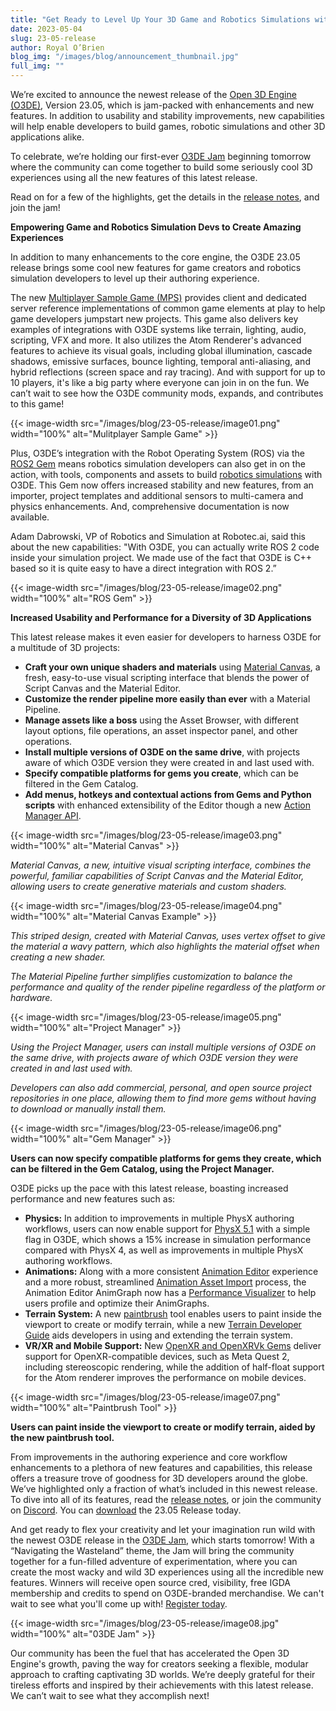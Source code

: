 ```yaml
---
title: "Get Ready to Level Up Your 3D Game and Robotics Simulations with Open 3D Engine Version 23.05 and Join the O3DE Jam for Creative Fun"
date: 2023-05-04
slug: 23-05-release
author: Royal O’Brien
blog_img: "/images/blog/announcement_thumbnail.jpg"
full_img: ""
---
```


We’re excited to announce the newest release of the [Open 3D Engine (O3DE)](https://www.o3de.org/), Version 23.05, which is jam-packed with enhancements and new features. In addition to usability and stability improvements, new capabilities will help enable developers to build games, robotic simulations and other 3D applications alike.

To celebrate, we’re holding our first-ever [O3DE Jam](https://o3d.foundation/blog/calling-all-open-source-3d-developers-lets-jam-in-the-wasteland/) beginning tomorrow where the community can come together to build some seriously cool 3D experiences using all the new features of this latest release.

Read on for a few of the highlights, get the details in the [release notes](https://www.o3de.org/docs/release-notes/2305-0-release-notes), and join the jam!

**Empowering Game and Robotics Simulation Devs to Create Amazing Experiences**

In addition to many enhancements to the core engine, the O3DE 23.05 release brings some cool new features for game creators and robotics simulation developers to level up their authoring experience. 

The new [Multiplayer Sample Game (MPS)](https://github.com/o3de/o3de-multiplayersample) provides client and dedicated server reference implementations of common game elements at play to help game developers jumpstart new projects. This game also delivers key examples of integrations with O3DE systems like terrain, lighting, audio, scripting, VFX and more. It also utilizes the Atom Renderer's advanced features to achieve its visual goals, including global illumination, cascade shadows, emissive surfaces, bounce lighting, temporal anti-aliasing, and hybrid reflections (screen space and ray tracing). And with support for up to 10 players, it's like a big party where everyone can join in on the fun. We can’t wait to see how the O3DE community mods, expands, and contributes to this game!

{{< image-width src="/images/blog/23-05-release/image01.png" width="100%" alt="Mulitplayer Sample Game" >}}

Plus, O3DE’s integration with the Robot Operating System (ROS) via the [ROS2 Gem](https://github.com/o3de/o3de-extras/tree/development/Gems/ROS2) means robotics simulation developers can also get in on the action, with tools, components and assets to build [robotics simulations](https://development--o3deorg.netlify.app/docs/user-guide/interactivity/robotics/overview/) with O3DE. This Gem now offers increased stability and new features, from an importer, project templates and additional sensors to multi-camera and physics enhancements. And, comprehensive documentation is now available.

Adam Dabrowski, VP of Robotics and Simulation at Robotec.ai, said this about the new capabilities: "With O3DE, you can actually write ROS 2 code inside your simulation project. We made use of the fact that O3DE is C++ based so it is quite easy to have a direct integration with ROS 2.”

{{< image-width src="/images/blog/23-05-release/image02.png" width="100%" alt="ROS Gem" >}}

**Increased Usability and Performance for a Diversity of 3D Applications**

This latest release makes it even easier for developers to harness O3DE for a multitude of 3D projects:

*	**Craft your own unique shaders and materials** using [Material Canvas](https://github.com/o3de/sig-graphics-audio/issues/51), a fresh, easy-to-use visual scripting interface that blends the power of Script Canvas and the Material Editor. 
*	**Customize the render pipeline more easily than ever** with a Material Pipeline.
*	**Manage assets like a boss** using the Asset Browser, with different layout options, file operations, an asset inspector panel, and other operations.
*	**Install multiple versions of O3DE on the same drive**, with projects aware of which O3DE version they were created in and last used with.
*	**Specify compatible platforms for gems you create**, which can be filtered in the Gem Catalog.
*	**Add menus, hotkeys and contextual actions from Gems and Python scripts** with enhanced extensibility of the Editor though a new [Action Manager API](https://www.o3de.org/docs/user-guide/action-manager/).

{{< image-width src="/images/blog/23-05-release/image03.png" width="100%" alt="Material Canvas" >}}

*Material Canvas, a new, intuitive visual scripting interface, combines the powerful, familiar capabilities of Script Canvas and the Material Editor, allowing users to create generative materials and custom shaders.*

{{< image-width src="/images/blog/23-05-release/image04.png" width="100%" alt="Material Canvas Example" >}}

*This striped design, created with Material Canvas, uses vertex offset to give the material a wavy pattern, which also highlights the material offset when creating a new shader.* 

*The Material Pipeline further simplifies customization to balance the performance and quality of the render pipeline regardless of the platform or hardware.*

{{< image-width src="/images/blog/23-05-release/image05.png" width="100%" alt="Project Manager" >}}

*Using the Project Manager, users can install multiple versions of O3DE on the same drive, with projects aware of which O3DE version they were created in and last used with.* 

*Developers can also add commercial, personal, and open source project repositories in one place, allowing them to find more gems without having to download or manually install them.*

{{< image-width src="/images/blog/23-05-release/image06.png" width="100%" alt="Gem Manager" >}}

**Users can now specify compatible platforms for gems they create, which can be filtered in the Gem Catalog, using the Project Manager.**

O3DE picks up the pace with this latest release, boasting increased performance and new features such as:

* **Physics:** In addition to improvements in multiple PhysX authoring workflows, users can now enable support for [PhysX 5.1](https://github.com/o3de/o3de/issues/13624) with a simple flag in O3DE, which shows a 15% increase in simulation performance compared with PhysX 4, as well as improvements in multiple PhysX authoring workflows.
* **Animations:** Along with a more consistent [Animation Editor](https://github.com/o3de/o3de/issues/10666) experience and a more robust, streamlined [Animation Asset Import](https://github.com/o3de/o3de/issues/12387) process, the Animation Editor AnimGraph now has a [Performance Visualizer](https://github.com/o3de/o3de/pull/13490) to help users profile and optimize their AnimGraphs.
* **Terrain System:** A new [paintbrush](https://www.o3de.org/docs/user-guide/components/reference/paintbrush/paintbrush/) tool enables users to paint inside the viewport to create or modify terrain, while a new [Terrain Developer Guide](https://www.o3de.org/docs/user-guide/visualization/environments/terrain/terrain-developer-guide/) aids developers in using and extending the terrain system.
* **VR/XR and Mobile Support:** New [OpenXR and OpenXRVk Gems](https://github.com/o3de/o3de/issues/12372) deliver support for OpenXR-compatible devices, such as Meta Quest 2, including stereoscopic rendering, while the addition of half-float support for the Atom renderer improves the performance on mobile devices.

{{< image-width src="/images/blog/23-05-release/image07.png" width="100%" alt="Paintbrush Tool" >}}

**Users can paint inside the viewport to create or modify terrain, aided by the new paintbrush tool.** 

From improvements in the authoring experience and core workflow enhancements to a plethora of new features and capabilities, this release offers a treasure trove of goodness for 3D developers around the globe. We’ve highlighted only a fraction of what’s included in this newest release. To dive into all of its features, read the [release notes](https://www.o3de.org/docs/release-notes/2305-0-release-notes), or join the community on [Discord](https://bit.ly/o3deDiscord). You can [download](https://www.o3de.org/download/) the 23.05 Release today. 

And get ready to flex your creativity and let your imagination run wild with the newest O3DE release in the [O3DE Jam](https://o3d.foundation/blog/calling-all-open-source-3d-developers-lets-jam-in-the-wasteland/), which starts tomorrow! With a “Navigating the Wasteland” theme, the Jam will bring the community together for a fun-filled adventure of experimentation, where you can create the most wacky and wild 3D experiences using all the incredible new features. Winners will receive open source cred, visibility, free IGDA membership and credits to spend on O3DE-branded merchandise. We can't wait to see what you'll come up with! [Register today](https://itch.io/jam/o3de-jam).

{{< image-width src="/images/blog/23-05-release/image08.jpg" width="100%" alt="03DE Jam" >}}

Our community has been the fuel that has accelerated the Open 3D Engine's growth, paving the way for creators seeking a flexible, modular approach to crafting captivating 3D worlds. We’re deeply grateful for their tireless efforts and inspired by their achievements with this latest release. We can’t wait to see what they accomplish next!